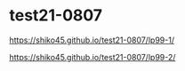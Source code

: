 # test21-0807

https://shiko45.github.io/test21-0807/lp99-1/

https://shiko45.github.io/test21-0807/lp99-2/
